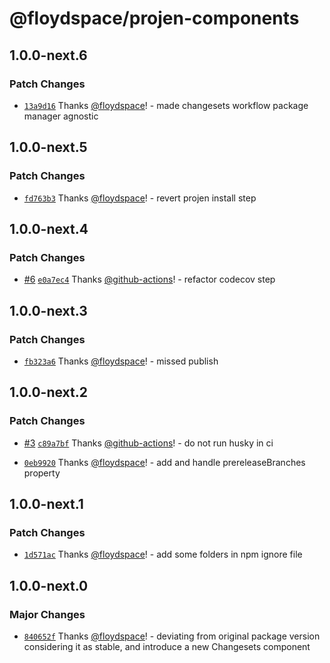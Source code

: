 # @floydspace/projen-components

## 1.0.0-next.6

### Patch Changes

- [`13a9d16`](https://github.com/floydspace/projen-components/commit/13a9d1697305224f4d1eae29a2ccca724277cff4) Thanks [@floydspace](https://github.com/floydspace)! - made changesets workflow package manager agnostic

## 1.0.0-next.5

### Patch Changes

- [`fd763b3`](https://github.com/floydspace/projen-components/commit/fd763b3607f0f1d361cc619a2f5dbd980ea087fe) Thanks [@floydspace](https://github.com/floydspace)! - revert projen install step

## 1.0.0-next.4

### Patch Changes

- [#6](https://github.com/floydspace/projen-components/pull/6) [`e0a7ec4`](https://github.com/floydspace/projen-components/commit/e0a7ec494ad910cecbffce3ec884ef6d47ae673d) Thanks [@github-actions](https://github.com/apps/github-actions)! - refactor codecov step

## 1.0.0-next.3

### Patch Changes

- [`fb323a6`](https://github.com/floydspace/projen-components/commit/fb323a6bb293a76bb75127a87f37c1edcecc2021) Thanks [@floydspace](https://github.com/floydspace)! - missed publish

## 1.0.0-next.2

### Patch Changes

- [#3](https://github.com/floydspace/projen-components/pull/3) [`c89a7bf`](https://github.com/floydspace/projen-components/commit/c89a7bf8841eac088a0ad12326c48e2bb18aeb68) Thanks [@github-actions](https://github.com/apps/github-actions)! - do not run husky in ci

- [`0eb9920`](https://github.com/floydspace/projen-components/commit/0eb9920eba9bdb0829ce6dcea9380c5a00e3d917) Thanks [@floydspace](https://github.com/floydspace)! - add and handle prereleaseBranches property

## 1.0.0-next.1

### Patch Changes

- [`1d571ac`](https://github.com/floydspace/projen-components/commit/1d571acdfe21b250c85dc1642914e3b46b95b1a3) Thanks [@floydspace](https://github.com/floydspace)! - add some folders in npm ignore file

## 1.0.0-next.0

### Major Changes

- [`840652f`](https://github.com/floydspace/projen-components/commit/840652fa0adbe4db0ece169077dab94c47c72174) Thanks [@floydspace](https://github.com/floydspace)! - deviating from original package version considering it as stable, and introduce a new Changesets component
